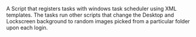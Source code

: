 A Script that registers tasks with windows task scheduler using XML templates. The tasks run other scripts that change the Desktop and Lockscreen background to random images picked from a particular folder upon each login.
